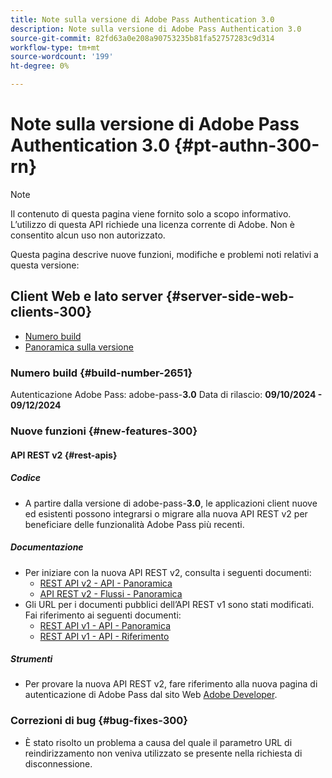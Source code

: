 ```yaml
---
title: Note sulla versione di Adobe Pass Authentication 3.0
description: Note sulla versione di Adobe Pass Authentication 3.0
source-git-commit: 82fd63a0e208a90753235b81fa52757283c9d314
workflow-type: tm+mt
source-wordcount: '199'
ht-degree: 0%

---
```


# Note sulla versione di Adobe Pass Authentication 3.0 {#pt-authn-300-rn}

>[!NOTE]
>
>Il contenuto di questa pagina viene fornito solo a scopo informativo. L’utilizzo di questa API richiede una licenza corrente di Adobe. Non è consentito alcun uso non autorizzato.

Questa pagina descrive nuove funzioni, modifiche e problemi noti relativi a questa versione:

## Client Web e lato server {#server-side-web-clients-300}

* [Numero build](#build-number-300)
* [Panoramica sulla versione](#release-overview-300)

### Numero build {#build-number-2651}

Autenticazione Adobe Pass: adobe-pass-**3.0**
Data di rilascio: **09/10/2024 - 09/12/2024**

### Nuove funzioni {#new-features-300}

#### API REST v2 {#rest-apis}

##### Codice

* A partire dalla versione di adobe-pass-**3.0**, le applicazioni client nuove ed esistenti possono integrarsi o migrare alla nuova API REST v2 per beneficiare delle funzionalità Adobe Pass più recenti.

##### Documentazione

* Per iniziare con la nuova API REST v2, consulta i seguenti documenti:
   * [REST API v2 - API - Panoramica](./rest-api-v2/apis/rest-api-v2-apis-overview.md)
   * [API REST v2 - Flussi - Panoramica](./rest-api-v2/flows/rest-api-v2-flows-overview.md)
* Gli URL per i documenti pubblici dell’API REST v1 sono stati modificati. Fai riferimento ai seguenti documenti:
   * [REST API v1 - API - Panoramica](./rest-api-overview.md)
   * [REST API v1 - API - Riferimento](./rest-api-reference.md)

##### Strumenti

* Per provare la nuova API REST v2, fare riferimento alla nuova pagina di autenticazione di Adobe Pass dal sito Web [Adobe Developer](https://developer.adobe.com/adobe-pass).

### Correzioni di bug {#bug-fixes-300}

* È stato risolto un problema a causa del quale il parametro URL di reindirizzamento non veniva utilizzato se presente nella richiesta di disconnessione.
